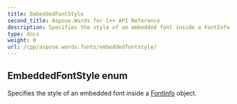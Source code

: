```yaml
---
title: EmbeddedFontStyle
second_title: Aspose.Words for C++ API Reference
description: Specifies the style of an embedded font inside a FontInfo object. 
type: docs
weight: 0
url: /cpp/aspose.words.fonts/embeddedfontstyle/
---
```

## EmbeddedFontStyle enum


Specifies the style of an embedded font inside a [FontInfo](./fontinfo/) object.


